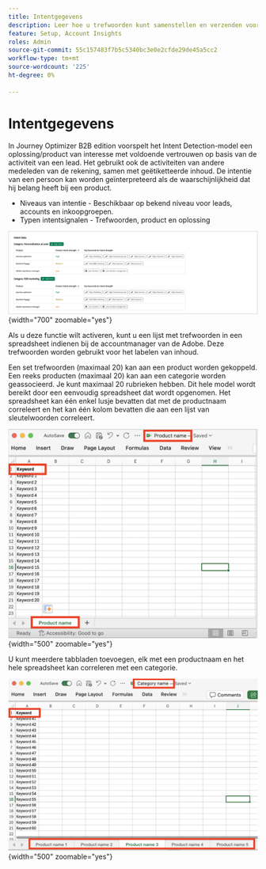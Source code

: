 ```yaml
---
title: Intentgegevens
description: Leer hoe u trefwoorden kunt samenstellen en verzenden voor het genereren van intentiegegevens voor Journey Optimizer B2B edition.
feature: Setup, Account Insights
roles: Admin
source-git-commit: 55c157483f7b5c5340bc3e0e2cfde29de45a5cc2
workflow-type: tm+mt
source-wordcount: '225'
ht-degree: 0%

---
```


# Intentgegevens

In Journey Optimizer B2B edition voorspelt het Intent Detection-model een oplossing/product van interesse met voldoende vertrouwen op basis van de activiteit van een lead. Het gebruikt ook de activiteiten van andere medeleden van de rekening, samen met geëtiketteerde inhoud. De intentie van een persoon kan worden geïnterpreteerd als de waarschijnlijkheid dat hij belang heeft bij een product.

* Niveaus van intentie - Beschikbaar op bekend niveau voor leads, accounts en inkoopgroepen.
* Typen intentsignalen - Trefwoorden, product en oplossing

![ de gegevensvisualisatie van de Intentie ](../data/assets/intent-data-visualization.png){width="700" zoomable="yes"}

Als u deze functie wilt activeren, kunt u een lijst met trefwoorden in een spreadsheet indienen bij de accountmanager van de Adobe. Deze trefwoorden worden gebruikt voor het labelen van inhoud.

Een set trefwoorden (maximaal 20) kan aan een product worden gekoppeld. Een reeks producten (maximaal 20) kan aan een categorie worden geassocieerd. Je kunt maximaal 20 rubrieken hebben. Dit hele model wordt bereikt door een eenvoudig spreadsheet dat wordt opgenomen. Het spreadsheet kan één enkel lusje bevatten dat met de productnaam correleert en het kan één kolom bevatten die aan een lijst van sleutelwoorden correleert.

![ de gegevenssleutelwoorden van de Intentie - één enkel productlusje ](./assets/intent-data-keywords-single-product-tab.png){width="500" zoomable="yes"}

U kunt meerdere tabbladen toevoegen, elk met een productnaam en het hele spreadsheet kan correleren met een categorie.

![ de gegevenssleutelwoorden van de Intentie - veelvoudige productlusjes ](./assets/intent-data-keywords-multiple-product-tabs.png){width="500" zoomable="yes"}
